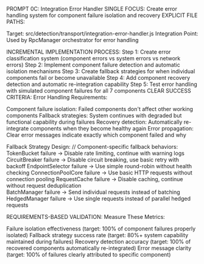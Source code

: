 PROMPT 0C: Integration Error Handler
SINGLE FOCUS: Create error handling system for component failure isolation and recovery
EXPLICIT FILE PATHS:

Target: src/detection/transport/integration-error-handler.js
Integration Point: Used by RpcManager orchestrator for error handling

INCREMENTAL IMPLEMENTATION PROCESS:
Step 1: Create error classification system (component errors vs system errors vs network errors)
Step 2: Implement component failure detection and automatic isolation mechanisms
Step 3: Create fallback strategies for when individual components fail or become unavailable
Step 4: Add component recovery detection and automatic re-integration capability
Step 5: Test error handling with simulated component failures for all 7 components
CLEAR SUCCESS CRITERIA:
Error Handling Requirements:

Component failure isolation: Failed components don't affect other working components
Fallback strategies: System continues with degraded but functional capability during failures
Recovery detection: Automatically re-integrate components when they become healthy again
Error propagation: Clear error messages indicate exactly which component failed and why

Fallback Strategy Design:
// Component-specific fallback behaviors:
TokenBucket failure → Disable rate limiting, continue with warning logs
CircuitBreaker failure → Disable circuit breaking, use basic retry with backoff
EndpointSelector failure → Use simple round-robin without health checking
ConnectionPoolCore failure → Use basic HTTP requests without connection pooling
RequestCache failure → Disable caching, continue without request deduplication  
BatchManager failure → Send individual requests instead of batching
HedgedManager failure → Use single requests instead of parallel hedged requests

REQUIREMENTS-BASED VALIDATION:
Measure These Metrics:

Failure isolation effectiveness (target: 100% of component failures properly isolated)
Fallback strategy success rate (target: 80%+ system capability maintained during failures)
Recovery detection accuracy (target: 100% of recovered components automatically re-integrated)
Error message clarity (target: 100% of failures clearly attributed to specific component)